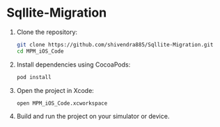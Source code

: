 # Sqllite-Migration

1. Clone the repository:
    ```sh
    git clone https://github.com/shivendra885/Sqllite-Migration.git
    cd MPM_iOS_Code
    ```

2. Install dependencies using CocoaPods:
    ```sh
    pod install
    ```

3. Open the project in Xcode:
    ```sh
    open MPM_iOS_Code.xcworkspace
    ```

4. Build and run the project on your simulator or device.
